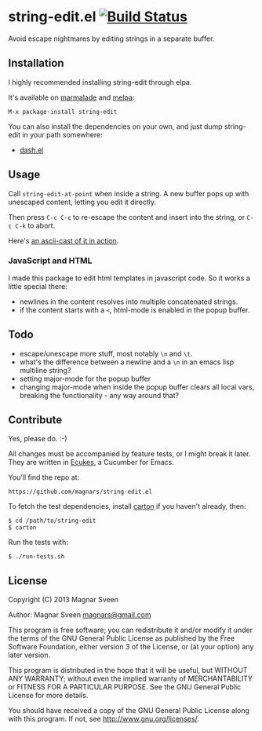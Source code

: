 # string-edit.el [![Build Status](https://secure.travis-ci.org/magnars/string-edit.el.png)](http://travis-ci.org/magnars/string-edit.el)

Avoid escape nightmares by editing strings in a separate buffer.

## Installation

I highly recommended installing string-edit through elpa.

It's available on [marmalade](http://marmalade-repo.org/) and
[melpa](http://melpa.milkbox.net/):

    M-x package-install string-edit

You can also install the dependencies on your own, and just dump
string-edit in your path somewhere:

 - <a href="https://github.com/magnars/dash.el">dash.el</a>

## Usage

Call `string-edit-at-point` when inside a string. A new buffer pops
up with unescaped content, letting you edit it directly.

Then press `C-c C-c` to re-escape the content and insert into the
string, or `C-c C-k` to abort.

Here's [an ascii-cast of it in action](http://ascii.io/a/3040).

### JavaScript and HTML

I made this package to edit html templates in javascript code. So it
works a little special there:

 - newlines in the content resolves into multiple concatenated strings.
 - if the content starts with a `<`, html-mode is enabled in the popup buffer.

## Todo

 - escape/unescape more stuff, most notably `\n` and `\t`.
 - what's the difference between a newline and a `\n` in an emacs lisp multiline string?
 - setting major-mode for the popup buffer
 - changing major-mode when inside the popup buffer clears all local
   vars, breaking the functionality - any way around that?

## Contribute

Yes, please do. :-)

All changes must be accompanied by feature tests, or I might break it later.
They are written in [Ecukes](http://ecukes.info), a Cucumber for Emacs.

You'll find the repo at:

    https://github.com/magnars/string-edit.el

To fetch the test dependencies, install
[carton](https://github.com/rejeep/carton) if you haven't already,
then:

    $ cd /path/to/string-edit
    $ carton

Run the tests with:

    $ ./run-tests.sh

## License

Copyright (C) 2013 Magnar Sveen

Author: Magnar Sveen <magnars@gmail.com>

This program is free software; you can redistribute it and/or modify
it under the terms of the GNU General Public License as published by
the Free Software Foundation, either version 3 of the License, or
(at your option) any later version.

This program is distributed in the hope that it will be useful,
but WITHOUT ANY WARRANTY; without even the implied warranty of
MERCHANTABILITY or FITNESS FOR A PARTICULAR PURPOSE.  See the
GNU General Public License for more details.

You should have received a copy of the GNU General Public License
along with this program.  If not, see <http://www.gnu.org/licenses/>.
